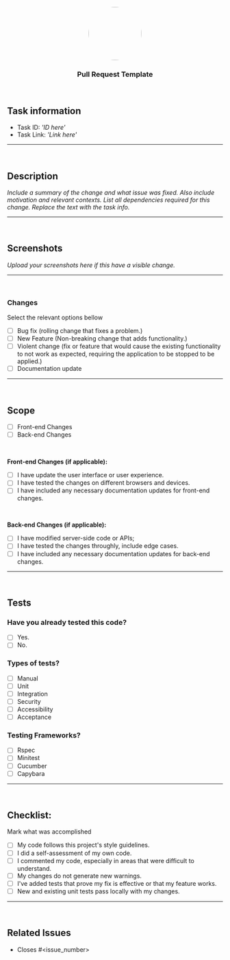 <div align='center'>

<img
src=''
witdh='124'
height='124'
style="border-radius:80%"
/>

### Pull Request Template
</div>

<br />

## **Task information**

- Task ID: *'ID here'*
- Task Link: *'Link here'*
---

&nbsp;
## **Description**

*Include a summary of the change and what issue was fixed. Also include motivation and relevant contexts. List all dependencies required for this change.
Replace the text with the task info.*

---

&nbsp;
## **Screenshots**

*Upload your screenshots here if this have a visible change.*

---

&nbsp;
### **Changes**

Select the relevant options bellow

- [ ] Bug fix (rolling change that fixes a problem.)
- [ ] New Feature (Non-breaking change that adds functionality.)
- [ ] Violent change (fix or feature that would cause the existing functionality to not work as expected, requiring the application to be stopped to be applied.)
- [ ] Documentation update

---

&nbsp;
## **Scope**
- [ ] Front-end Changes
- [ ] Back-end Changes

<br>

**Front-end Changes (if applicable):**
- [ ] I have update the user interface or user experience.
- [ ] I have tested the changes on different browsers and devices.
- [ ] I have included any necessary documentation updates for front-end changes.

<br>

**Back-end Changes (if applicable):**
- [ ] I have modified server-side code or APIs;
- [ ] I have tested the changes throughly, include edge cases.
- [ ] I have included any necessary documentation updates for back-end changes.

---

&nbsp;
## **Tests**

### **Have you already tested this code?**
- [ ] Yes.
- [ ] No.

### **Types of tests?**
- [ ] Manual
- [ ] Unit
- [ ] Integration
- [ ] Security
- [ ] Accessibility
- [ ] Acceptance

### **Testing Frameworks?**
- [ ] Rspec
- [ ] Minitest
- [ ] Cucumber
- [ ] Capybara

---

&nbsp;
## **Checklist:**
Mark what was accomplished

- [ ] My code follows this project's style guidelines.
- [ ] I did a self-assessment of my own code.
- [ ] I commented my code, especially in areas that were difficult to understand.
- [ ] My changes do not generate new warnings.
- [ ] I've added tests that prove my fix is effective or that my feature works.
- [ ] New and existing unit tests pass locally with my changes.

---

&nbsp;
## **Related Issues**

- Closes #<issue_number>